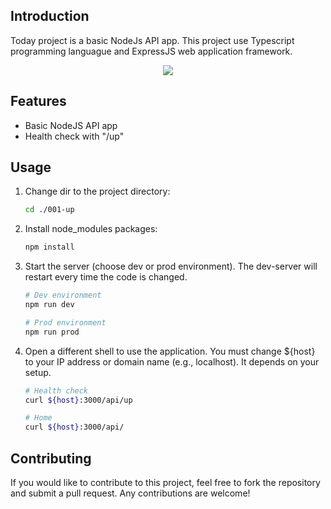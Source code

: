 ## Introduction
Today project is a basic NodeJs API app. This project use Typescript programming languague and ExpressJS web application framework.

<p align="center">
  <a href="https://skillicons.dev">
    <img src="https://skillicons.dev/icons?i=nodejs,express,typescript&perline=10"/>
  </a>
</p>


## Features
- Basic NodeJS API app
- Health check with "/up"


## Usage
1.  Change dir to the project directory:
    ```bash
    cd ./001-up
    ```

2.  Install node_modules packages:
    ```bash
    npm install
    ```

3.  Start the server (choose dev or prod environment). The dev-server will restart every time the code is changed.
    ```bash
    # Dev environment
    npm run dev

    # Prod environment
    npm run prod
    ```
    
4.  Open a different shell to use the application. You must change ${host} to your IP address or domain name (e.g., localhost). It depends on your setup.
    ```bash
    # Health check
    curl ${host}:3000/api/up

    # Home
    curl ${host}:3000/api/
    ```


## Contributing
If you would like to contribute to this project, feel free to fork the repository and submit a pull request. Any contributions are welcome!